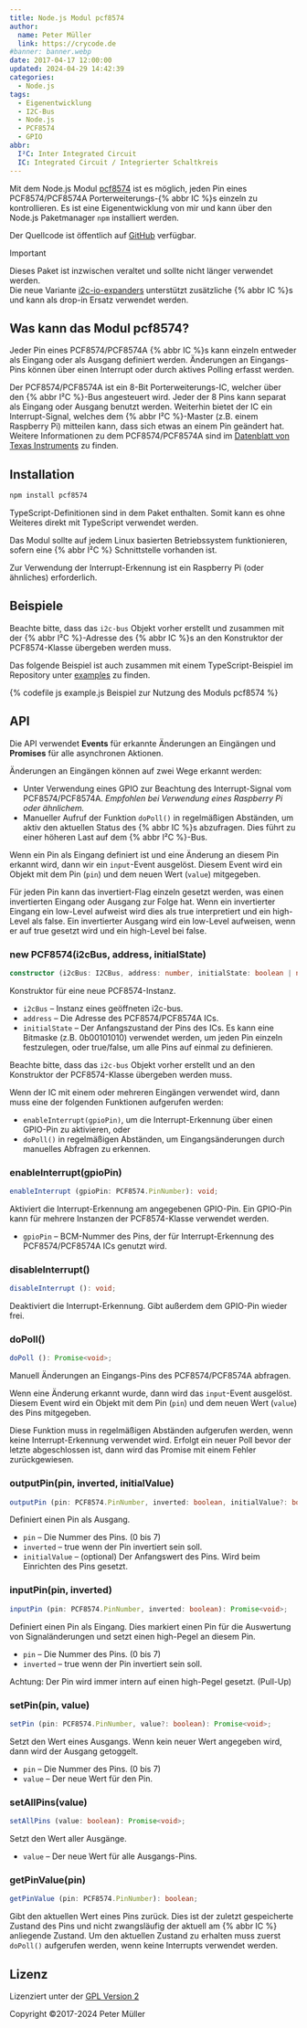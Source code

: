 ```yaml
---
title: Node.js Modul pcf8574
author:
  name: Peter Müller
  link: https://crycode.de
#banner: banner.webp
date: 2017-04-17 12:00:00
updated: 2024-04-29 14:42:39
categories:
  - Node.js
tags:
  - Eigenentwicklung
  - I2C-Bus
  - Node.js
  - PCF8574
  - GPIO
abbr:
  I²C: Inter Integrated Circuit
  IC: Integrated Circuit / Integrierter Schaltkreis
---
```


Mit dem Node.js Modul [pcf8574](https://www.npmjs.com/package/pcf8574) ist es möglich, jeden Pin eines PCF8574/PCF8574A Porterweiterungs-{% abbr IC %}s einzeln zu kontrollieren. Es ist eine Eigenentwicklung von mir und kann über den Node.js Paketmanager `npm` installiert werden.

<!-- more -->

Der Quellcode ist öffentlich auf [GitHub](https://github.com/crycode-de/node-pcf8574) verfügbar.

> [!IMPORTANT]
> Dieses Paket ist inzwischen veraltet und sollte nicht länger verwendet werden.  
> Die neue Variante [i2c-io-expanders](https://www.npmjs.com/package/i2c-io-expanders) unterstützt zusätzliche {% abbr IC %}s und kann als drop-in Ersatz verwendet werden.

## Was kann das Modul pcf8574?

Jeder Pin eines PCF8574/PCF8574A {% abbr IC %}s kann einzeln entweder als Eingang oder als Ausgang definiert werden. Änderungen an Eingangs-Pins können über einen Interrupt oder durch aktives Polling erfasst werden.

Der PCF8574/PCF8574A ist ein 8-Bit Porterweiterungs-IC, welcher über den {% abbr I²C %}-Bus angesteuert wird. Jeder der 8 Pins kann separat als Eingang oder Ausgang benutzt werden. Weiterhin bietet der IC ein Interrupt-Signal, welches dem {% abbr I²C %}-Master (z.B. einem Raspberry Pi) mitteilen kann, dass sich etwas an einem Pin geändert hat. Weitere Informationen zu dem PCF8574/PCF8574A sind im [Datenblatt von Texas Instruments](http://www.ti.com/lit/ds/symlink/pcf8574.pdf) zu finden.

## Installation

```sh Installation von pcf8574
npm install pcf8574
```

TypeScript-Definitionen sind in dem Paket enthalten. Somit kann es ohne Weiteres direkt mit TypeScript verwendet werden.

Das Modul sollte auf jedem Linux basierten Betriebssystem funktionieren, sofern eine {% abbr I²C %} Schnittstelle vorhanden ist.

Zur Verwendung der Interrupt-Erkennung ist ein Raspberry Pi (oder ähnliches) erforderlich.

## Beispiele

Beachte bitte, dass das `i2c-bus` Objekt vorher erstellt und zusammen mit der {% abbr I²C %}-Adresse des {% abbr IC %}s an den Konstruktor der PCF8574-Klasse übergeben werden muss.

Das folgende Beispiel ist auch zusammen mit einem TypeScript-Beispiel im Repository unter [examples](https://github.com/crycode-de/node-pcf8574/tree/master/examples) zu finden.

{% codefile js example.js Beispiel zur Nutzung des Moduls pcf8574 %}

## API

Die API verwendet **Events** für erkannte Änderungen an Eingängen und **Promises** für alle asynchronen Aktionen.

Änderungen an Eingängen können auf zwei Wege erkannt werden:

* Unter Verwendung eines GPIO zur Beachtung des Interrupt-Signal vom PCF8574/PCF8574A. *Empfohlen bei Verwendung eines Raspberry Pi oder ähnlichem.*
* Manueller Aufruf der Funktion `doPoll()` in regelmäßigen Abständen, um aktiv den aktuellen Status des {% abbr IC %}s abzufragen. Dies führt zu einer höheren Last auf dem {% abbr I²C %}-Bus.

Wenn ein Pin als Eingang definiert ist und eine Änderung an diesem Pin erkannt wird, dann wir ein `input`-Event ausgelöst. Diesem Event wird ein Objekt mit dem Pin (`pin`) und dem neuen Wert (`value`) mitgegeben.

Für jeden Pin kann das invertiert-Flag einzeln gesetzt werden, was einen invertierten Eingang oder Ausgang zur Folge hat. Wenn ein invertierter Eingang ein low-Level aufweist wird dies als true interpretiert und ein high-Level als false. Ein invertierter Ausgang wird ein low-Level aufweisen, wenn er auf true gesetzt wird und ein high-Level bei false.

### new PCF8574(i2cBus, address, initialState)

```ts
constructor (i2cBus: I2CBus, address: number, initialState: boolean | number);
```

Konstruktor für eine neue PCF8574-Instanz.

* `i2cBus` – Instanz eines geöffneten i2c-bus.
* `address` – Die Adresse des PCF8574/PCF8574A ICs.
* `initialState` – Der Anfangszustand der Pins des ICs. Es kann eine Bitmaske (z.B. 0b00101010) verwendet werden, um jeden Pin einzeln festzulegen, oder true/false, um alle Pins auf einmal zu definieren.

Beachte bitte, dass das `i2c-bus` Objekt vorher erstellt und an den Konstruktor der PCF8574-Klasse übergeben werden muss.

Wenn der IC mit einem oder mehreren Eingängen verwendet wird, dann muss eine der folgenden Funktionen aufgerufen werden:

* `enableInterrupt(gpioPin)`, um die Interrupt-Erkennung über einen GPIO-Pin zu aktivieren, oder
* `doPoll()` in regelmäßigen Abständen, um Eingangsänderungen durch manuelles Abfragen zu erkennen.

### enableInterrupt(gpioPin)

```ts
enableInterrupt (gpioPin: PCF8574.PinNumber): void;
```

Aktiviert die Interrupt-Erkennung am angegebenen GPIO-Pin. Ein GPIO-Pin kann für mehrere Instanzen der PCF8574-Klasse verwendet werden.

* `gpioPin` – BCM-Nummer des Pins, der für Interrupt-Erkennung des PCF8574/PCF8574A ICs genutzt wird.

### disableInterrupt()

```ts
disableInterrupt (): void;
```

Deaktiviert die Interrupt-Erkennung. Gibt außerdem dem GPIO-Pin wieder frei.

### doPoll()

```ts
doPoll (): Promise<void>;
```

Manuell Änderungen an Eingangs-Pins des PCF8574/PCF8574A abfragen.

Wenn eine Änderung erkannt wurde, dann wird das `input`-Event ausgelöst. Diesem Event wird ein Objekt mit dem Pin (`pin`) und dem neuen Wert (`value`) des Pins mitgegeben.

Diese Funktion muss in regelmäßigen Abständen aufgerufen werden, wenn keine Interrupt-Erkennung verwendet wird. Erfolgt ein neuer Poll bevor der letzte abgeschlossen ist, dann wird das Promise mit einem Fehler zurückgewiesen.

### outputPin(pin, inverted, initialValue)

```ts
outputPin (pin: PCF8574.PinNumber, inverted: boolean, initialValue?: boolean): Promise<void>;
```

Definiert einen Pin als Ausgang.

* `pin` – Die Nummer des Pins. (0 bis 7)
* `inverted` – true wenn der Pin invertiert sein soll.
* `initialValue` – (optional) Der Anfangswert des Pins. Wird beim Einrichten des Pins gesetzt.

### inputPin(pin, inverted)

```ts
inputPin (pin: PCF8574.PinNumber, inverted: boolean): Promise<void>;
```

Definiert einen Pin als Eingang. Dies markiert einen Pin für die Auswertung von Signaländerungen und setzt einen high-Pegel an diesem Pin.

* `pin` – Die Nummer des Pins. (0 bis 7)
* `inverted` – true wenn der Pin invertiert sein soll.

Achtung: Der Pin wird immer intern auf einen high-Pegel gesetzt. (Pull-Up)

### setPin(pin, value)

```ts
setPin (pin: PCF8574.PinNumber, value?: boolean): Promise<void>;
```

Setzt den Wert eines Ausgangs. Wenn kein neuer Wert angegeben wird, dann wird der Ausgang getoggelt.

* `pin` – Die Nummer des Pins. (0 bis 7)
* `value` – Der neue Wert für den Pin.

### setAllPins(value)

```ts
setAllPins (value: boolean): Promise<void>;
```

Setzt den Wert aller Ausgänge.

* `value` – Der neue Wert für alle Ausgangs-Pins.

### getPinValue(pin)

```ts
getPinValue (pin: PCF8574.PinNumber): boolean;
```

Gibt den aktuellen Wert eines Pins zurück. Dies ist der zuletzt gespeicherte Zustand des Pins und nicht zwangsläufig der aktuell am {% abbr IC %} anliegende Zustand. Um den aktuellen Zustand zu erhalten muss zuerst `doPoll()` aufgerufen werden, wenn keine Interrupts verwendet werden.

## Lizenz

Lizenziert unter der [GPL Version 2](http://www.gnu.de/documents/gpl-2.0.de.html)

Copyright ©2017-2024 Peter Müller
